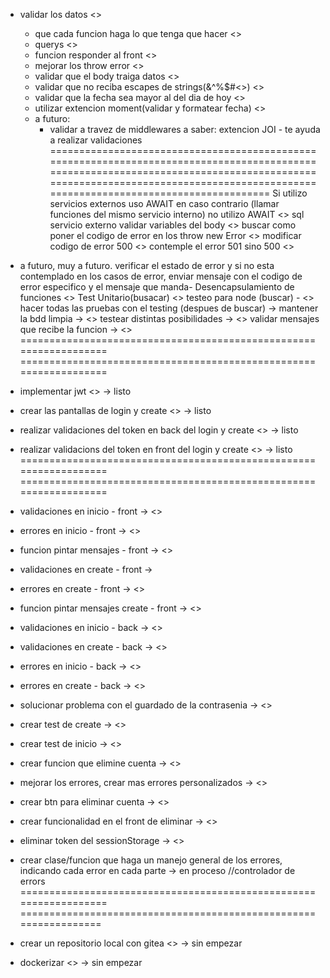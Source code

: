 - validar los datos <>
    - que cada funcion haga lo que tenga que hacer <>
    - querys    <>
    - funcion responder al front <>
    - mejorar los throw error <>
    - validar que el body traiga datos <>
    - validar que no reciba escapes de strings(&^%$#<>) <>
    - validar que la fecha sea mayor al del dia de hoy <>
    - utilizar extencion moment(validar y formatear fecha) <>
    - a futuro:
      - validar a travez de middlewares
a saber: extencion JOI - te ayuda a realizar validaciones
==============================================================================================================================================================================================================================
Si utilizo servicios externos uso AWAIT en caso contrario (llamar funciones del mismo servicio interno) no utilizo AWAIT  <>
sql servicio externo 
validar variables del body <>
buscar como poner el codigo de error en los throw new Error <>
modificar codigo de error 500 <>
contemple el error 501 sino 500  <>
- a futuro, muy a futuro. verificar el estado de error y si no esta contemplado en los casos de error, enviar mensaje con el codigo de error especifico y el mensaje que manda-
Desencapsulamiento de funciones <>
Test Unitario(busacar)  <>
testeo para node (buscar) - <>
hacer todas las pruebas con el testing (despues de buscar) -> mantener la bdd limpia -> <>
testear distintas posibilidades -> <>
validar mensajes que recibe la funcion -> <> 
==================================================================
==================================================================
- implementar jwt <> ->  listo
- crear las pantallas de login y create <> -> listo 
- realizar validaciones del token en back del login y create <> -> listo
- realizar validacions del token en front del login y create <> -> listo
==================================================================
==================================================================
- validaciones en inicio - front -> <>
- errores en inicio - front -> <>
- funcion pintar mensajes - front  -> <>
- validaciones en create - front -> 
- errores en create - front -> <>
- funcion pintar mensajes create - front ->  <>
- validaciones en inicio - back -> <>
- validaciones en create - back -> <>
- errores en inicio - back -> <>
- errores en create - back -> <>
- solucionar problema con el guardado de la contrasenia -> <>
- crear test de create -> <>
- crear test de inicio -> <>
- crear funcion que elimine cuenta -> <> 
- mejorar los errores, crear mas errores personalizados -> <> 
- crear btn para eliminar cuenta -> <>
- crear funcionalidad en el front de eliminar -> <>
- eliminar token del sessionStorage -> <>

- crear clase/funcion que haga un manejo general de los errores, indicando cada error en cada parte -> en proceso //controlador de errors
==================================================================
=================================================================
- crear un repositorio local con gitea <> -> sin empezar 
- dockerizar <> -> sin empezar
  